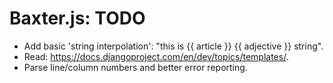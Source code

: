# Baxter.js: TODO

* Add basic 'string interpolation': "this is {{ article }} {{ adjective }} string".
* Read: https://docs.djangoproject.com/en/dev/topics/templates/.
* Parse line/column numbers and better error reporting.
